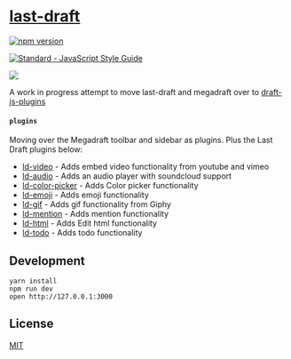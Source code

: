 # [last-draft](http://lastdraft.xyz)

[![npm version](https://badge.fury.io/js/last-draft.svg)](https://badge.fury.io/js/last-draft)

[![Standard - JavaScript Style Guide](https://img.shields.io/badge/code%20style-standard-brightgreen.svg)](http://standardjs.com/)

![](https://raw.githubusercontent.com/vacenz/last-draft/master/example/public/screenshot.gif)

A work in progress attempt to move last-draft and megadraft over to [draft-js-plugins](https://draft-js-plugins.com)


#### `plugins`
Moving over the Megadraft toolbar and sidebar as plugins. Plus the Last Draft plugins below:

- [ld-video](https://github.com/vacenz/ld-video) - Adds embed video functionality from youtube and vimeo
- [ld-audio](https://github.com/steveniseki/ld-audio) - Adds an audio player with soundcloud support
- [ld-color-picker](https://github.com/steveniseki/ld-color-picker) - Adds Color picker functionality
- [ld-emoji](https://github.com/vacenz/ld-emoji) - Adds emoji functionality
- [ld-gif](https://github.com/steveniseki/ld-gif) - Adds gif functionality from Giphy
- [ld-mention](https://github.com/steveniseki/ld-mention) - Adds mention functionality
- [ld-html](https://github.com/steveniseki/ld-html) - Adds Edit html functionality
- [ld-todo](https://github.com/vacenz/ld-todo) - Adds todo functionality

## Development

```
yarn install
npm run dev
open http://127.0.0.1:3000
```

## License

[MIT](http://isekivacenz.mit-license.org/)
